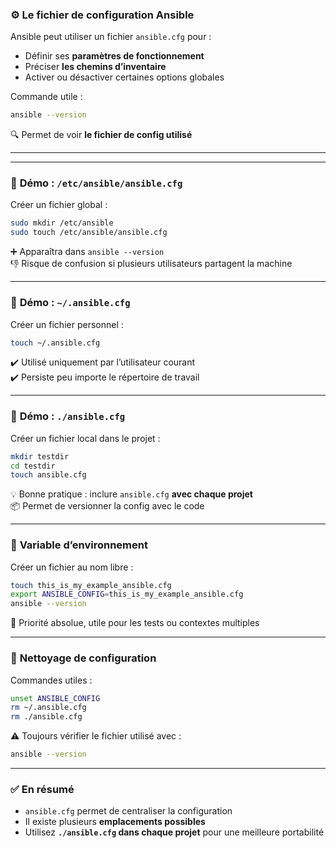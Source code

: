 ### ⚙️ **Le fichier de configuration Ansible**
Ansible peut utiliser un fichier `ansible.cfg` pour :
- Définir ses **paramètres de fonctionnement**
- Préciser **les chemins d’inventaire**
- Activer ou désactiver certaines options globales

Commande utile :
```bash
ansible --version
```
🔍 Permet de voir **le fichier de config utilisé**

---
---

### 🧪 **Démo : `/etc/ansible/ansible.cfg`**
Créer un fichier global :
```bash
sudo mkdir /etc/ansible
sudo touch /etc/ansible/ansible.cfg
```

➕ Apparaîtra dans `ansible --version`  
👎 Risque de confusion si plusieurs utilisateurs partagent la machine

---

### 📁 **Démo : `~/.ansible.cfg`**
Créer un fichier personnel :
```bash
touch ~/.ansible.cfg
```
✔️ Utilisé uniquement par l’utilisateur courant  
✔️ Persiste peu importe le répertoire de travail

---

### 🧱 **Démo : `./ansible.cfg`**
Créer un fichier local dans le projet :
```bash
mkdir testdir
cd testdir
touch ansible.cfg
```
💡 Bonne pratique : inclure `ansible.cfg` **avec chaque projet**  
📦 Permet de versionner la config avec le code

---

### 🥇 **Variable d’environnement**
Créer un fichier au nom libre :
```bash
touch this_is_my_example_ansible.cfg
export ANSIBLE_CONFIG=this_is_my_example_ansible.cfg
ansible --version
```
🎯 Priorité absolue, utile pour les tests ou contextes multiples

---

### 🧹 **Nettoyage de configuration**
Commandes utiles :
```bash
unset ANSIBLE_CONFIG
rm ~/.ansible.cfg
rm ./ansible.cfg
```

⚠️ Toujours vérifier le fichier utilisé avec :
```bash
ansible --version
```

---

### ✅ **En résumé**
- `ansible.cfg` permet de centraliser la configuration
- Il existe plusieurs **emplacements possibles**
- Utilisez **`./ansible.cfg` dans chaque projet** pour une meilleure portabilité
